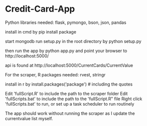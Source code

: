 # Credit-Card-App

Python libraries needed:
flask, pymongo, bson, json, pandas

install in cmd by pip install package

start mongodb
run setup.py in the root directory by python setup.py

then run the app by python app.py and point your browser to http://localhost:5000/

api is found at http://localhost:5000/CurrentCards/CurrentValue

For the scraper,
R packages needed:
rvest, stringr

install in r by install.packages('package') # including the quotes

Edit 'fullScript.R' to include the path to the scraper folder
Edit 'fullScripts.bat' to include the path to the 'fullScript.R" file
Right click 'fullScripts.bat' to run, or set up a task scheduler to run routinely 

The app should work without running the scraper as I update the currentvalue list myself. 

